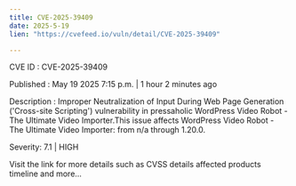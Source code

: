 ```yaml
---
title: CVE-2025-39409
date: 2025-5-19
lien: "https://cvefeed.io/vuln/detail/CVE-2025-39409"

---
```


CVE ID : CVE-2025-39409

Published :  May 19
2025
7:15 p.m. | 1 hour
2 minutes ago

Description : Improper Neutralization of Input During Web Page Generation ('Cross-site Scripting') vulnerability in pressaholic WordPress Video Robot - The Ultimate Video Importer.This issue affects WordPress Video Robot - The Ultimate Video Importer: from n/a through 1.20.0.

Severity: 7.1 | HIGH

Visit the link for more details
such as CVSS details
affected products
timeline
and more...
